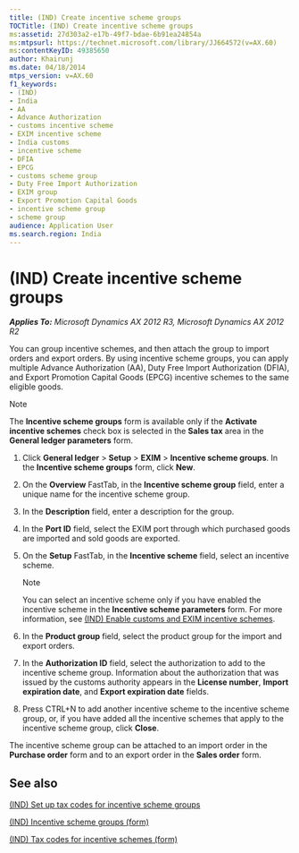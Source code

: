 ```yaml
---
title: (IND) Create incentive scheme groups
TOCTitle: (IND) Create incentive scheme groups
ms:assetid: 27d303a2-e17b-49f7-bdae-6b91ea24854a
ms:mtpsurl: https://technet.microsoft.com/library/JJ664572(v=AX.60)
ms:contentKeyID: 49385650
author: Khairunj
ms.date: 04/18/2014
mtps_version: v=AX.60
f1_keywords:
- (IND)
- India
- AA
- Advance Authorization
- customs incentive scheme
- EXIM incentive scheme
- India customs
- incentive scheme
- DFIA
- EPCG
- customs scheme group
- Duty Free Import Authorization
- EXIM group
- Export Promotion Capital Goods
- incentive scheme group
- scheme group
audience: Application User
ms.search.region: India
---
```


# (IND) Create incentive scheme groups 


_**Applies To:** Microsoft Dynamics AX 2012 R3, Microsoft Dynamics AX 2012 R2_

You can group incentive schemes, and then attach the group to import orders and export orders. By using incentive scheme groups, you can apply multiple Advance Authorization (AA), Duty Free Import Authorization (DFIA), and Export Promotion Capital Goods (EPCG) incentive schemes to the same eligible goods.


> [!NOTE]
> <P>The <STRONG>Incentive scheme groups</STRONG> form is available only if the <STRONG>Activate incentive schemes</STRONG> check box is selected in the <STRONG>Sales tax</STRONG> area in the <STRONG>General ledger parameters</STRONG> form.</P>



1.  Click **General ledger** \> **Setup** \> **EXIM** \> **Incentive scheme groups**. In the **Incentive scheme groups** form, click **New**.

2.  On the **Overview** FastTab, in the **Incentive scheme group** field, enter a unique name for the incentive scheme group.

3.  In the **Description** field, enter a description for the group.

4.  In the **Port ID** field, select the EXIM port through which purchased goods are imported and sold goods are exported.

5.  On the **Setup** FastTab, in the **Incentive scheme** field, select an incentive scheme.
    

    > [!NOTE]
    > <P>You can select an incentive scheme only if you have enabled the incentive scheme in the <STRONG>Incentive scheme parameters</STRONG> form. For more information, see <A href="ind-enable-customs-and-exim-incentive-schemes.md">(IND) Enable customs and EXIM incentive schemes</A>.</P>



6.  In the **Product group** field, select the product group for the import and export orders.

7.  In the **Authorization ID** field, select the authorization to add to the incentive scheme group. Information about the authorization that was issued by the customs authority appears in the **License number**, **Import expiration date**, and **Export expiration date** fields.

8.  Press CTRL+N to add another incentive scheme to the incentive scheme group, or, if you have added all the incentive schemes that apply to the incentive scheme group, click **Close**.

The incentive scheme group can be attached to an import order in the **Purchase order** form and to an export order in the **Sales order** form.

## See also

[(IND) Set up tax codes for incentive scheme groups](ind-set-up-tax-codes-for-incentive-scheme-groups.md)

[(IND) Incentive scheme groups (form)](https://technet.microsoft.com/library/jj664715\(v=ax.60\))

[(IND) Tax codes for incentive schemes (form)](https://technet.microsoft.com/library/jj664578\(v=ax.60\))

  


